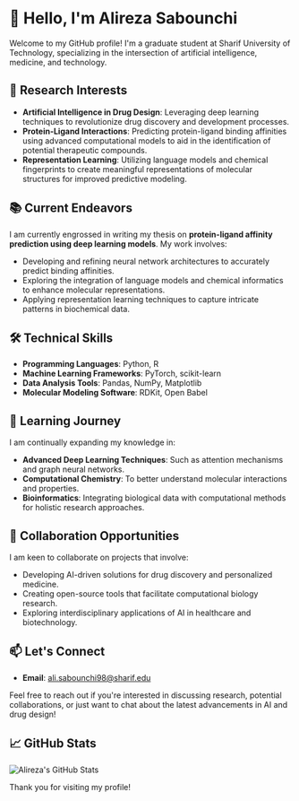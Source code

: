 # 👋 Hello, I'm Alireza Sabounchi

Welcome to my GitHub profile! I'm a  graduate student at Sharif University of Technology, specializing in the intersection of artificial intelligence, medicine, and technology.

## 🔬 Research Interests

- **Artificial Intelligence in Drug Design**: Leveraging deep learning techniques to revolutionize drug discovery and development processes.
- **Protein-Ligand Interactions**: Predicting protein-ligand binding affinities using advanced computational models to aid in the identification of potential therapeutic compounds.
- **Representation Learning**: Utilizing language models and chemical fingerprints to create meaningful representations of molecular structures for improved predictive modeling.

## 📚 Current Endeavors

I am currently engrossed in writing my thesis on **protein-ligand affinity prediction using deep learning models**. My work involves:

- Developing and refining neural network architectures to accurately predict binding affinities.
- Exploring the integration of language models and chemical informatics to enhance molecular representations.
- Applying representation learning techniques to capture intricate patterns in biochemical data.

## 🛠️ Technical Skills

- **Programming Languages**: Python, R
- **Machine Learning Frameworks**: PyTorch, scikit-learn
- **Data Analysis Tools**: Pandas, NumPy, Matplotlib
- **Molecular Modeling Software**: RDKit, Open Babel

## 🌱 Learning Journey

I am continually expanding my knowledge in:

- **Advanced Deep Learning Techniques**: Such as attention mechanisms and graph neural networks.
- **Computational Chemistry**: To better understand molecular interactions and properties.
- **Bioinformatics**: Integrating biological data with computational methods for holistic research approaches.

## 🤝 Collaboration Opportunities

I am keen to collaborate on projects that involve:

- Developing AI-driven solutions for drug discovery and personalized medicine.
- Creating open-source tools that facilitate computational biology research.
- Exploring interdisciplinary applications of AI in healthcare and biotechnology.

## 📫 Let's Connect

- **Email**: [ali.sabounchi98@sharif.edu](mailto:ali.sabounchi98@sharif.edu)

Feel free to reach out if you're interested in discussing research, potential collaborations, or just want to chat about the latest advancements in AI and drug design!


## 📈 GitHub Stats

![Alireza's GitHub Stats](https://github-readme-stats.vercel.app/api?username=AlirezaSabounchi&show_icons=true&theme=radical)

Thank you for visiting my profile!


<!---
AlirezaSabounchi/AlirezaSabounchi is a ✨ special ✨ repository because its `README.md` (this file) appears on your GitHub profile.
You can click the Preview link to take a look at your changes. 
## 🧬 Featured Projects

- **DeepAffinity**: A deep learning model for predicting protein-ligand binding affinities. [GitHub Repository](https://github.com/AlirezaSabounchi/DeepAffinity)
- **MolRep**: A toolkit for molecular representation learning using chemical fingerprints and language models. [GitHub Repository](https://github.com/AlirezaSabounchi/MolRep)
--->
